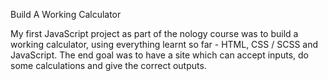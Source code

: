 Build A Working Calculator

My first JavaScript project as part of the nology course was to build a working calculator, using everything learnt so far - HTML, CSS / SCSS and
JavaScript. The end goal was to have a site which can accept inputs, do some calculations and give the correct outputs.
